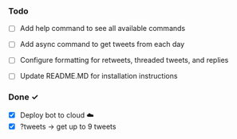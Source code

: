 ### Todo

- [ ] Add help command to see all available commands 
- [ ] Add async command to get tweets from each day
- [ ] Configure formatting for retweets, threaded tweets, and replies
- [ ] Update README.MD for installation instructions


### Done ✓

- [x] Deploy bot to cloud :cloud:
- [x] ?tweets <num> -> get up to 9 tweets

